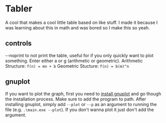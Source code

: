 # Tabler

A cool that makes a cool little table based on like stuff. I made it because I was learning about this in math and was bored so I make this so yeah.

## controls
--noprint to not print the table, useful for if you only quickly want to plot something.
Enter either a or g (arithmetic or geometric). 
Arithmetic Structure: `f(n) = mn + b`
Geometric Stucture: `f(n) = b(m)^n`

## gnuplot

If you want to plot the graph, first you need to [install gnuplot](https://sourceforge.net/projects/gnuplot/files/gnuplot/) and go though the installation process. Make sure to add the program to path. 
After installing gnuplot, simply add `--plot` or `--p` as an argument to running the file (e.g. `.\main.exe --plot`).
If you don't wanna plot it just don't add the argument.